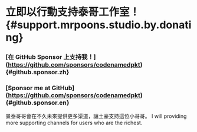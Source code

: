# 立即以行動支持泰哥工作室！ {#support.mrpoons.studio.by.donating}

### [在 GitHub Sponsor 上支持我！] (https://github.com/sponsors/codenamedpkt) {#github.sponsor.zh}
### [Sponsor me at GitHub] (https://github.com/sponsors/codenamedpkt) {#github.sponsor.en}

景泰哥哥會在不久未來提供更多渠道，讓土豪支持這位小哥哥。
I will providing more supporting channels for users who are the richest.
